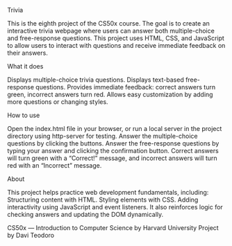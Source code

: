 Trivia

This is the eighth project of the CS50x course.
The goal is to create an interactive trivia webpage where users can answer both multiple-choice and free-response questions.
This project uses HTML, CSS, and JavaScript to allow users to interact with questions and receive immediate feedback on their answers.

What it does

Displays multiple-choice trivia questions.
Displays text-based free-response questions.
Provides immediate feedback: correct answers turn green, incorrect answers turn red.
Allows easy customization by adding more questions or changing styles.

How to use

Open the index.html file in your browser, or run a local server in the project directory using http-server for testing.
Answer the multiple-choice questions by clicking the buttons.
Answer the free-response questions by typing your answer and clicking the confirmation button.
Correct answers will turn green with a “Correct!” message, and incorrect answers will turn red with an “Incorrect” message.

About

This project helps practice web development fundamentals, including:
Structuring content with HTML.
Styling elements with CSS.
Adding interactivity using JavaScript and event listeners.
It also reinforces logic for checking answers and updating the DOM dynamically.

CS50x — Introduction to Computer Science by Harvard University
Project by Davi Teodoro
